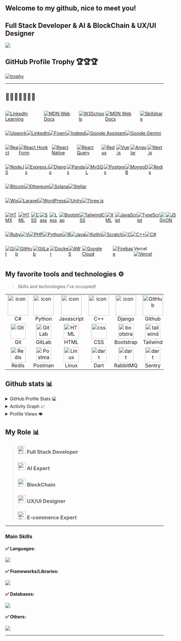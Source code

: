 ## Welcome to my github, nice to meet you!

## Full Stack Developer & AI & BlockChain & UX/UI Designer

 <img src="https://miro.medium.com/v2/resize:fit:1100/format:webp/1*aarDPwb1Umz554KwjmcQSg.png" />

## GitHub Profile Trophy 🏆🏆🏆

[![trophy](https://github-profile-trophy.vercel.app/?username=sunstrike-spec&theme=darkhub&row=1&margin-w=40)](https://github.com/sunstrike-spec/github-profile-trophy)

<hr/>

## 🥇🥇🥇🥈🥈🥉🏅

>

<div style="display: flex; margin-right:2px;">

[![LinkedIn Learning](https://custom-icon-badges.demolab.com/badge/LinkedIn%20Learning-0A66C2?logo=linkedin-white&logoColor=fff)](#)

[![MDN Web Docs](https://img.shields.io/badge/MDN%20Web%20Docs-000?logo=mdnwebdocs&logoColor=fff)](#)

[![W3Schools](https://img.shields.io/badge/W3Schools-04AA6D?logo=w3schools&logoColor=fff)](#)

[![MDN Web Docs](https://img.shields.io/badge/MDN%20Web%20Docs-000?logo=mdnwebdocs&logoColor=fff)](#)

[![Skillshare](https://img.shields.io/badge/Skillshare-04BD64?logo=skillshare&logoColor=000)](#)

</div>

<div style="display:flex">

[![Upwork](https://img.shields.io/badge/Upwork-6FDA44?logo=upwork&logoColor=fff)](#)

[![LinkedIn](https://custom-icon-badges.demolab.com/badge/LinkedIn-0A66C2?logo=linkedin-white&logoColor=fff)](#)

[![Fiverr](https://img.shields.io/badge/Fiverr-1DBF73?logo=fiverr&logoColor=fff)](#)

[![Indeed](https://img.shields.io/badge/Indeed-003A9B?logo=indeed&logoColor=fff)](#)

[![Google Assistant](https://img.shields.io/badge/Google%20Assistant-4285F4?logo=googleassistant&logoColor=fff)](#)

[![Google Gemini](https://img.shields.io/badge/Google%20Gemini-886FBF?logo=googlegemini&logoColor=fff)](#)

</div>

<div style="display: flex; margin-right:2px;">

[![React](https://img.shields.io/badge/React-%2320232a.svg?logo=react&logoColor=%2361DAFB)](#)

[![React Hook Form](https://img.shields.io/badge/React%20Hook%20Form-EC5990?logo=reacthookform&logoColor=fff)](#)

[![React Native](https://img.shields.io/badge/React_Native-%2320232a.svg?logo=react&logoColor=%2361DAFB)](#)

[![React Query](https://img.shields.io/badge/React%20Query-FF4154?logo=reactquery&logoColor=fff)](#)

[![Redux](https://img.shields.io/badge/Redux-764ABC?logo=redux&logoColor=fff)](#)

[![Vue.js](https://img.shields.io/badge/Vue.js-4FC08D?logo=vuedotjs&logoColor=fff)](#)

[![Angular](https://img.shields.io/badge/Angular-%23DD0031.svg?logo=angular&logoColor=white)](#)

[![Next.js](https://img.shields.io/badge/Next.js-black?logo=next.js&logoColor=white)](#)

</div>

<div style="display:flex">

[![NodeJS](https://img.shields.io/badge/Node.js-6DA55F?logo=node.js&logoColor=white)](#)

[![Express.js](https://img.shields.io/badge/Express.js-%23404d59.svg?logo=express&logoColor=%2361DAFB)](#)

[![Django](https://img.shields.io/badge/Django-%23092E20.svg?logo=django&logoColor=white)](#)

[![Pandas](https://img.shields.io/badge/Pandas-150458?logo=pandas&logoColor=fff)](#)

[![MySQL](https://img.shields.io/badge/MySQL-4479A1?logo=mysql&logoColor=fff)](#)

[![Postgres](https://img.shields.io/badge/Postgres-%23316192.svg?logo=postgresql&logoColor=white)](#)

[![MongoDB](https://img.shields.io/badge/MongoDB-%234ea94b.svg?logo=mongodb&logoColor=white)](#)

[![Redis](https://img.shields.io/badge/Redis-%23DD0031.svg?logo=redis&logoColor=white)](#)

</div>

<div style="display:flex">

[![Bitcoin](https://img.shields.io/badge/Bitcoin-FF9900?logo=bitcoin&logoColor=white)](#)

[![Ethereum](https://img.shields.io/badge/Ethereum-3C3C3D?logo=ethereum&logoColor=white)](#)

[![Solana](https://img.shields.io/badge/Solana-9945FF?logo=solana&logoColor=fff)](#)

[![Stellar](https://img.shields.io/badge/Stellar-7D00FF?logo=stellar&logoColor=fff)](#)

</div>

<div style="display:flex">

[![Wix](https://img.shields.io/badge/Wix-%23000000.svg?logo=wix&logoColor=white)](#)

[![Laravel](https://img.shields.io/badge/Laravel-%23FF2D20.svg?logo=laravel&logoColor=white)](#)

[![WordPress](https://img.shields.io/badge/WordPress-%2321759B.svg?logo=wordpress&logoColor=white)](#)

[![Unity](https://img.shields.io/badge/Unity-%23000000.svg?logo=unity&logoColor=white)](#)

[![Three.js](https://img.shields.io/badge/Three.js-000?logo=threedotjs&logoColor=fff)](#)

</div>

<div style="display: flex; margin:auto;">

[![HTMX](https://img.shields.io/badge/HTMX-36C?logo=htmx&logoColor=fff)](#)

[![HTML](https://img.shields.io/badge/HTML-%23E34F26.svg?logo=html5&logoColor=white)](#)

[![CSS](https://img.shields.io/badge/CSS-1572B6?logo=css3&logoColor=fff)](#)

[![Sass](https://img.shields.io/badge/Sass-C69?logo=sass&logoColor=fff)](#)

[![Less](https://img.shields.io/badge/Less-1D365D?logo=less&logoColor=fff)](#)

[![Bootstrap](https://img.shields.io/badge/Bootstrap-7952B3?logo=bootstrap&logoColor=fff)](#)

[![TailwindCSS](https://img.shields.io/badge/Tailwind%20CSS-%2338B2AC.svg?logo=tailwind-css&logoColor=white)](#)

[![XML](https://img.shields.io/badge/XML-767C52?logo=xml&logoColor=fff)](#)

[![JavaScript](https://img.shields.io/badge/JavaScript-F7DF1E?logo=javascript&logoColor=000)](#)

[![TypeScript](https://img.shields.io/badge/TypeScript-3178C6?logo=typescript&logoColor=fff)](#)

[![Go](https://img.shields.io/badge/Go-%2300ADD8.svg?&logo=go&logoColor=white)](#)

[![JSON](https://img.shields.io/badge/JSON-000?logo=json&logoColor=fff)](#)

</div>

<div style="display: flex; margin: auto">

[![Ruby](https://img.shields.io/badge/Ruby-%23CC342D.svg?&logo=ruby&logoColor=white)](#)

[![V](https://img.shields.io/badge/V-5D87BF?logo=v&logoColor=fff)](#)

[![PHP](https://img.shields.io/badge/php-%23777BB4.svg?&logo=php&logoColor=white)](#)

[![Python](https://img.shields.io/badge/Python-3776AB?logo=python&logoColor=fff)](#)

[![R](https://img.shields.io/badge/R-%23276DC3.svg?logo=r&logoColor=white)](#)

[![Java](https://img.shields.io/badge/Java-%23ED8B00.svg?logo=openjdk&logoColor=white)](#)

[![Kotlin](https://img.shields.io/badge/Kotlin-%237F52FF.svg?logo=kotlin&logoColor=white)](#)

[![Scratch](https://img.shields.io/badge/Scratch-4D97FF?logo=scratch&logoColor=fff)](#)

[![C](https://img.shields.io/badge/C-00599C?logo=c&logoColor=white)](#)

[![C++](https://img.shields.io/badge/C++-%2300599C.svg?logo=c%2B%2B&logoColor=white)](#)

[![C#](https://custom-icon-badges.demolab.com/badge/C%23-%23239120.svg?logo=cshrp&logoColor=white)](#)

</div>

<div style="display:flex">

[![Git](https://img.shields.io/badge/Git-F05032?logo=git&logoColor=fff)](#)

[![GitHub](https://img.shields.io/badge/GitHub-%23121011.svg?logo=github&logoColor=white)](#)

[![GitLab](https://img.shields.io/badge/GitLab-FC6D26?logo=gitlab&logoColor=fff)](#)

[![Docker](https://img.shields.io/badge/Docker-2496ED?logo=docker&logoColor=fff)](#)

[![AWS](https://img.shields.io/badge/AWS-%23FF9900.svg?logo=amazon-web-services&logoColor=white)](#)

[![Google Cloud](https://img.shields.io/badge/Google%20Cloud-%234285F4.svg?logo=google-cloud&logoColor=white)](#)

[![Firebase](https://img.shields.io/badge/Firebase-039BE5?logo=Firebase&logoColor=white)](#)

Vercel [![Vercel](https://img.shields.io/badge/Vercel-%23000000.svg?logo=vercel&logoColor=white)](#)

</div>

>

## My favorite tools and technologies ⚙️

> Skills and technologies I've occupied!

<table>
  <tr>
    <td align="center" width="96">
        <img src="https://techstack-generator.vercel.app/csharp-icon.svg" alt="icon" width="65" height="65" />
      <br>C#
    </td>
    <td align="center" width="96">
      <a href="#macropower-tech">
        <img src="https://techstack-generator.vercel.app/python-icon.svg" alt="icon" width="65" height="65" />
      </a>
      <br>Python
    </td>
    <td align="center" width="96">
        <img src="https://techstack-generator.vercel.app/js-icon.svg" alt="icon" width="65" height="65" />
      <br>Javascript
    </td>
    <td align="center" width="96">
        <img src="https://techstack-generator.vercel.app/cpp-icon.svg" alt="icon" width="65" height="65" />
      <br>C++
    </td>
       <td align="center" width="96">
        <img src="https://techstack-generator.vercel.app/django-icon.svg" alt="icon" width="65" height="65" />
      <br>Django
    </td>
       <td align="center" width="96">
        <img src="https://techstack-generator.vercel.app/github-icon.svg" width="65" height="65" alt="GitHub" />
      <br>Github
    </td>
          <td align="center" width="96">
        <img src="https://techstack-generator.vercel.app/restapi-icon.svg" width="65" height="65" alt="Rest API" />
      <br>Rest API
    </td>
          <td align="center" width="96">
        <img src="https://techstack-generator.vercel.app/docker-icon.svg" width="65" height="65" alt="Rest API" />
      <br>Docker
    </td>
    <td align="center" width="96">
        <img src="https://techstack-generator.vercel.app/nginx-icon.svg" alt="icon" width="50" height="50" />
      <br>Nginx
    </td>
  </tr>
  <tr>
    <td align="center" width="96">
        <img src="https://skillicons.dev/icons?i=git" width="48" height="48" alt="Git" />
      <br>Git
    </td>
    <td align="center"  width="96">
        <img src="https://skillicons.dev/icons?i=gitlab" width="48" height="48" alt="GitLab" />
      <br>GitLab
    </td>
    <td align="center"  width="96">
        <img src="https://skillicons.dev/icons?i=html" width="48" height="48" alt="HTML" />
      <br>HTML
    </td>
    <td align="center" width="96">
        <img src="https://skillicons.dev/icons?i=css" width="48" height="48" alt="css" />
      <br>CSS
    </td>
    <td align="center"  width="96">
        <img src="https://skillicons.dev/icons?i=bootstrap" width="48" height="48" alt="bootstrap" />
      <br>Bootstrap
    </td>
    <td align="center" width="96">
        <img src="https://skillicons.dev/icons?i=tailwind" width="48" height="48" alt="tailwind" />
      <br>Tailwind
    </td>
        <td align="center" width="96">
        <img src="https://skillicons.dev/icons?i=jquery" width="48" height="48" alt="jquery" />
      <br>JQuery
    </td>
        <td align="center" width="96">
        <img src="https://skillicons.dev/icons?i=postgres" width="48" height="48" alt="jquery" />
      <br>PostgreSQL
    </td>
            <td align="center" width="96">
        <img src="https://skillicons.dev/icons?i=dotnet" width="48" height="48" alt="ASP.NET Core" />
      <br>ASP.NET
    </td>
  </tr>
   <tr>
    <td align="center" width="96">
        <img src="https://skillicons.dev/icons?i=redis" width="48" height="48" alt="Redis" />
      <br>Redis
    </td>
        <td align="center" width="96">
        <img src="https://skillicons.dev/icons?i=postman" width="48" height="48" alt="Postman" />
      <br>Postman
    </td>
            <td align="center" width="96">
        <img src="https://skillicons.dev/icons?i=linux" width="48" height="48" alt="Linux" />
      <br>Linux
    </td>
    <td align="center" width="96">
        <img src="https://skillicons.dev/icons?i=dart" width="48" height="48" alt="dart" />
      <br>Dart
    </td>
    <td align="center" width="96">
        <img src="https://skillicons.dev/icons?i=rabbitmq" width="48" height="48" alt="dart" />
      <br>RabbitMQ
    </td>
    <td align="center" width="96">
        <img src="https://skillicons.dev/icons?i=sentry" width="48" height="48" alt="dart" />
      <br>Sentry
    </td>
    <td align="center" width="96">
        <img src="https://upload.wikimedia.org/wikipedia/commons/1/19/Celery_logo.png" width="48" height="48" alt="dart" />
      <br>Celery
    </td>
    <td align="center" width="96">
        <img src="https://docusaurus.io/img/docusaurus_keytar.svg" width="48" height="48" alt="dart" />
      <br>Docusaurus
    </td>
    <td align="center" width="96">
        <img src="https://bruhin.software/img/logos/pytest.svg" width="40" height="40" alt="dart" />
      <br>Pytest
    </td>
  </tr>
 <tr>
 </tr>
</table>

##

## Github stats 📊

<details>
  <summary>GitHub Profile Stats 💻</summary>
  <br/>
    <a href="https://github.com/anuraghazra/github-readme-stats"><img alt="sunstrike-spec's Github Stats" src="https://github-readme-stats.vercel.app/api/?username=sunstrike-spec&show_icons=true&count_private=true&theme=radical" height="192px"/></a>
  <a href="https://github.com/anuraghazra/github-readme-stats"><img alt="sunstrike-spec's Top Languages" src="https://github-readme-stats.vercel.app/api/top-langs/?username=sunstrike-spec&langs_count=8&layout=compact&theme=radical" height="192px"/></a>
  <br/>
</details>

<details>
  <summary>Activity Graph 📈</summary>
  <br/>

[![Ashutosh's github activity graph](https://github-readme-activity-graph.vercel.app/graph?username=sunstrike-spec&bg_color=ffffff&color=000000&line=04e61b&point=403d3d&area=true&hide_border=true)](https://github.com/ashutosh00710/github-readme-activity-graph)

</details>

<details>
  <summary>Profile Views 👁️</summary>
  <br/>
  <img src="https://komarev.com/ghpvc/?username=sunstrike-spec&label=PROFILE+VIEWS&style=for-the-badge&color=brightgreen">
</details>

## My Role 📊

> ### <img src="https://raw.githubusercontent.com/Tarikul-Islam-Anik/Animated-Fluent-Emojis/master/Emojis/People%20with%20professions/Man%20Technologist%20Light%20Skin%20Tone.png" alt="Man Technologist Light Skin Tone" width="25" height="25" /> Full Stack Developer
>
> ### <img src="https://cdn-icons-png.flaticon.com/512/15260/15260257.png" alt="Laptop" width="25" height="25" /> AI Expert
>
> ### <img src="https://cdn2.iconfinder.com/data/icons/bitcoin-51/128/12-512.png" alt="Laptop" width="25" height="25" /> BlockChain
>
> ### <img src="https://cdn0.iconfinder.com/data/icons/IS_CMS/256/theme_editor.png" alt="Laptop" width="25" height="25" /> UX/UI Designer
>
> ### <img src="https://cdn1.iconfinder.com/data/icons/activities-11/66/68-512.png" alt="Coin" width="25" height="25" /> E-commerce Expert

<hr />

<p align="center">
  <h3>Main Skills</h3>
    <h4> ✅ Languages: </h4>
    <img src="https://skillicons.dev/icons?i=js,ts,python,go,cs,ruby,java" /><br/>
    <h4> ✅ Frameworks/Libraries: </h4>
    <img src="https://skillicons.dev/icons?i=rails,django,nodejs,react,angular,vue,next,nuxt,spring,wordpress" /><br/>
    <h4> ✅ Databases: </h4>
    <img src="https://skillicons.dev/icons?i=mysql,mongodb,postgresql,redis" /><br/>
    <h4> ✅ Others: </h4>
    <img src="https://skillicons.dev/icons?i=aws,azure,docker,kubernetes,jenkins,git,ansible" /><br/>
</p>

<hr />
